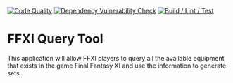 [![Code Quality](https://github.com/Nekonohimitsu/ffxi-query-tool/actions/workflows/codeql.yml/badge.svg?branch=master)](https://github.com/Nekonohimitsu/ffxi-query-tool/actions/workflows/codeql.yml)
[![Dependency Vulnerability Check](https://github.com/Nekonohimitsu/ffxi-query-tool/actions/workflows/dependency-review.yml/badge.svg)](https://github.com/Nekonohimitsu/ffxi-query-tool/actions/workflows/dependency-review.yml)
[![Build / Lint / Test](https://github.com/Nekonohimitsu/ffxi-query-tool/actions/workflows/build_lint_test.yml/badge.svg?branch=master)](https://github.com/Nekonohimitsu/ffxi-query-tool/actions/workflows/build_lint_test.yml)
# FFXI Query Tool
This application will allow FFXI players to query all the available equipment that exists in the game Final Fantasy XI and use the information to generate sets. 
